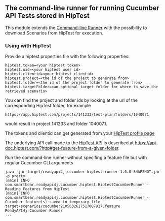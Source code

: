 ## The command-line runner for running Cucumber API Tests stored in HipTest

This module extends the [Command-line Runner](../runner/README.md) with the possibility to download Scenarios from HipTest 
for execution.

### Using with HipTest

Provide a hiptest.properties file with the following properties:
```
hiptest.token=<your hiptest token>
hiptest.uid=<your hiptest user id>
hiptest.clientid=<your hiptest clientid>
hiptest.project=<the id of the project to generate from>
hiptest.folder=<the id of the project folder to generate from>
hiptest.targetFolder=<an optional target folder for where to save the retrieved scenario>
``` 

You can find the project and folder ids by looking at the url of the corresponding HipTest folder, for example 

```
https://app.hiptest.com/projects/141233/test-plan/folders/1040071
```

would result in project 141233 and folder 1040071.

The tokens and clientid can get generated from your [HipTest profile page](https://app.hiptest.com/profile)

The underlying API call made to the [HipTest API](https://api-doc.hiptest.com/) is described at 
https://api-doc.hiptest.com/?http#get-feature-from-a-given-folder.

Run the command-line runner without specifing a feature file but with regular Cucumber CLI arguments

```
java -jar target/readyapi4j-cucumber-hiptest-runner-1.0.0-SNAPSHOT.jar -p pretty
[main] INFO com.smartbear.readyapi4j.cucumber.hiptest.HiptestCucumberRunner - Reading Features from HipTest
[main] INFO com.smartbear.readyapi4j.cucumber.hiptest.HiptestCucumberRunner - Cucumber feature(s) saved to temporary file target/scenarios/cucumber2105632627517087917.feature
ReadyAPI4j Cucumber Runner
...
```




